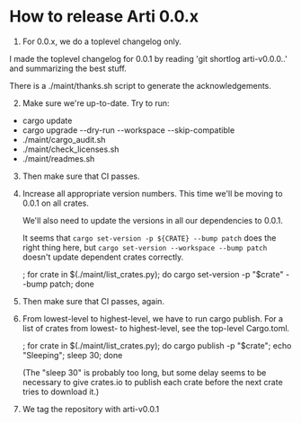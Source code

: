# How to release Arti 0.0.x

1. For 0.0.x, we do a toplevel changelog only.

  I made the toplevel changelog for 0.0.1 by reading 'git shortlog
  arti-v0.0.0..' and summarizing the best stuff.

  There is a ./maint/thanks.sh script to generate the acknowledgements.

2. Make sure we're up-to-date.  Try to run:
  * cargo update
  * cargo upgrade --dry-run --workspace --skip-compatible
  * ./maint/cargo_audit.sh
  * ./maint/check_licenses.sh
  * ./maint/readmes.sh

3. Then make sure that CI passes.

4. Increase all appropriate version numbers.  This time we'll be moving to
   0.0.1 on all crates.

   We'll also need to update the versions in all our dependencies to 0.0.1.

   It seems that `cargo set-version -p ${CRATE} --bump patch` does the right
   thing here, but `cargo set-version --workspace --bump patch` doesn't
   update dependent crates correctly.

   ; for crate in $(./maint/list_crates.py); do cargo set-version -p "$crate" --bump patch; done

5. Then make sure that CI passes, again.

6. From lowest-level to highest-level, we have to run cargo publish.  For
   a list of crates from lowest- to highest-level, see the top-level
   Cargo.toml.

   ; for crate in $(./maint/list_crates.py); do cargo publish -p "$crate"; echo "Sleeping"; sleep 30; done

    (The "sleep 30" is probably too long, but some delay seems to be necessary to give crates.io to publish each crate before the next crate tries to download it.)

7. We tag the repository with arti-v0.0.1
